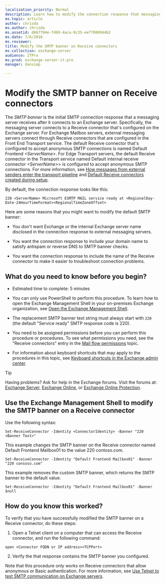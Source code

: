```yaml
---
localization_priority: Normal
description: Learn how to modify the connection response that messaging servers receive after connecting to an Exchange server 2016 or 2019.
ms.topic: article
author: chrisda
ms.author: chrisda
ms.assetid: d667704e-fd69-4aca-9c35-eef7006944b2
ms.date: 7/6/2018
ms.reviewer: 
title: Modify the SMTP banner on Receive connectors
ms.collection: exchange-server
audience: ITPro
ms.prod: exchange-server-it-pro
manager: dansimp

---
```


# Modify the SMTP banner on Receive connectors

The *SMTP banner* is the initial SMTP connection response that a messaging server receives after it connects to an Exchange server. Specifically, the messaging server connects to a Receive connector that's configured on the Exchange server. For Exchange Mailbox servers, external messaging servers connect through Receive connectors that are configured in the Front End Transport service. The default Receive connector that's configured to accept anonymous SMTP connections is named Default Frontend _\<ServerName\>_. For Edge Transport servers, the default Receive connector in the Transport service named Default internal receive connector _\<ServerName\>_\> is configured to accept anonymous SMTP connections. For more information, see [How messages from external senders enter the transport pipeline](../mail-flow.md#how-messages-from-external-senders-enter-the-transport-pipeline) and [Default Receive connectors created during setup](receive-connectors.md#default-receive-connectors-created-during-setup).

By default, the connection response looks like this:

 `220 <ServerName> Microsoft ESMTP MAIL service ready at <RegionalDay-Date-24HourTimeFormat><RegionalTimeZoneOffset>`

Here are some reasons that you might want to modify the default SMTP banner:

- You don't want Exchange or the internal Exchange server name disclosed in the connection response to external messaging servers.

- You want the connection response to include your domain name to satisfy antispam or reverse DNS to SMTP banner checks.

- You want the connection response to include the name of the Receive connector to make it easier to troubleshoot connection problems.

## What do you need to know before you begin?

- Estimated time to complete: 5 minutes

- You can only use PowerShell to perform this procedure. To learn how to open the Exchange Management Shell in your on-premises Exchange organization, see [Open the Exchange Management Shell](https://docs.microsoft.com/powershell/exchange/exchange-server/open-the-exchange-management-shell).

- The replacement SMTP banner text string must always start with `220` (the default "Service ready" SMTP response code is 220).

- You need to be assigned permissions before you can perform this procedure or procedures. To see what permissions you need, see the "Receive connectors" entry in the [Mail flow permissions](../../permissions/feature-permissions/mail-flow-permissions.md) topic.

- For information about keyboard shortcuts that may apply to the procedures in this topic, see [Keyboard shortcuts in the Exchange admin center](../../about-documentation/exchange-admin-center-keyboard-shortcuts.md).

> [!TIP]
> Having problems? Ask for help in the Exchange forums. Visit the forums at: [Exchange Server](https://go.microsoft.com/fwlink/p/?linkId=60612), [Exchange Online](https://go.microsoft.com/fwlink/p/?linkId=267542), or [Exchange Online Protection](https://go.microsoft.com/fwlink/p/?linkId=285351).

## Use the Exchange Management Shell to modify the SMTP banner on a Receive connector

Use the following syntax:

```
Set-ReceiveConnector -Identity <ConnectorIdentity> -Banner "220 <Banner Text>"
```

This example changes the SMTP banner on the Receive connector named Default Frontend Mailbox01 to the value 220 contoso.com.

```
Set-ReceiveConnector -Identity "Default Frontend Mailbox01" -Banner "220 consoso.com"
```

This example removes the custom SMTP banner, which returns the SMTP banner to the default value.

```
Set-ReceiveConnector -Identity "Default Frontend Mailbox01" -Banner $null
```

## How do you know this worked?

To verify that you have successfully modified the SMTP banner on a Receive connector, do these steps:

1. Open a Telnet client on a computer that can access the Receive connector, and run the following command:

  ```
  open <Connector FQDN or IP address><TCPPort>
  ```

2. Verify the that response contains the SMTP banner you configured.

Note that this procedure only works on Receive connectors that allow anonymous or Basic authentication. For more information, see [Use Telnet to test SMTP communication on Exchange servers](../../mail-flow/test-smtp-with-telnet.md).
